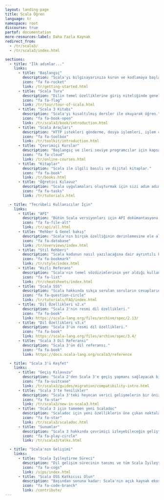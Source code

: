 ```yaml
---
layout: landing-page
title: Scala Öğren
language: tr
namespace: root
discourse: true
partof: documentation
more-resources-label: Daha Fazla Kaynak
redirect_from:
  - /tr/scala3/
  - /tr/scala3/index.html

sections:
  - title: "İlk adımlar..."
    links:
      - title: "Başlangıç"
        description: "Scala'yı bilgisayarınıza kurun ve kodlamaya başlayın!"
        icon: "fa fa-rocket"
        link: /tr/getting-started.html
      - title: "Scala Turu"
        description: "Dilin temel özelliklerine giriş niteliğinde genel bir bakış."
        icon: "fa fa-flag"
        link: /tr/tour/tour-of-scala.html
      - title: "Scala 3 Kitabı"
        description: "Scala'yı kısaltılmış dersler ile okuyarak öğren."
        icon: "fa fa-book-open"
        link: /tr/scala3/book/introduction.html
      - title: "Scala Araçları"
        description: "HTTP istekleri gönderme, dosya işlemleri, işlem çalıştırma, JSON'u ayrıştırma..."
        icon: "fa fa-toolbox"
        link: /tr/toolkit/introduction.html
      - title: "Çevrimiçi Kurslar"
        description: "Başlangıç ve ileri seviye programcılar için kapsamlı eğitim programları ile Scala'yı öğren."
        icon: "fa fa-cloud"
        link: /tr/online-courses.html
      - title: "Kitaplar"
        description: "Scala ile ilgili basılı ve dijital kitaplar."
        icon: "fa fa-book"
        link: /tr/books.html
      - title: "Öğretici Kılavuz"
        description: "Scala uygulamaları oluşturmak için sizi adım adım bir dizi aşamalardan geçirir."
        icon: "fa fa-tasks"
        link: /tr/tutorials.html

  - title: "Tecrübeli Kullanıcılar İçin"
    links:
      - title: "API"
        description: "Bütün Scala versiyonları için API dokümantasyonu."
        icon: "fa fa-file-alt"
        link: /tr/api/all.html
      - title: "Rehber & Genel bakış"
        description: "Scala'nın birçok özelliğinin derinlemesine ele alındığı bir dokümantasyon."
        icon: "fa fa-database"
        link: /tr/overviews/index.html
      - title: "Stil Rehberi"
        description: "Scala kodunun nasıl yazılacağına dair ayrıntılı bir kılavuz."
        icon: "fa fa-bookmark"
        link: /tr/style/index.html
      - title: "Hızlı Referans"
        description: "Scala'nın temel sözdizimlerinin yer aldığı kullanışlı bir kılavuz."
        icon: "fa fa-list"
        link: /tr/cheatsheets/index.html
      - title: "Scala SSS"
        description: "Scala hakkında sıkça sorulan soruların cevaplarına ulaş."
        icon: "fa fa-question-circle"
        link: /tr/tutorials/FAQ/index.html
      - title: "Dil Özellikleri v2.x"
        description: "Scala 2'nin resmi dil özellikleri."
        icon: "fa fa-book"
        link: https://scala-lang.org/files/archive/spec/2.13/
      - title: "Dil Özellikleri v3.x"
        description: "Scala 3'ün resmi dil özellikleri."
        icon: "fa fa-book"
        link: https://scala-lang.org/files/archive/spec/3.4/
      - title: "Scala 3 Dil Referansı"
        description: "Scala 3'ün dil referansı."
        icon: "fa fa-book"
        link: https://docs.scala-lang.org/scala3/reference

  - title: "Scala 3'ü Keşfet"
    links:
      - title: "Geçiş Kılavuzu"
        description: "Scala 2'den Scala 3'e geçiş yapmanı sağlayacak bir rehber."
        icon: "fa fa-suitcase"
        link: /tr/scala3/guides/migration/compatibility-intro.html
      - title: "Scala 3'te Yenilikler"
        description: "Scala 3'teki heyecan verici gelişmelerin bir önizlemesi."
        icon: "fa fa-star"
        link: /tr/scala3/new-in-scala3.html
      - title: "Scala 3 için tamemen yeni Scaladoc"
        description: "Scaladoc için yeni özelliklerin öne çıkan noktaları "
        icon: "fa fa-star"
        link: /tr/scala3/scaladoc.html
      - title: "Sunumlar"
        description: "Scala 3 hakkında çevrimiçi izleyebileceğin geliştirici sunumları."
        icon: "fa fa-play-circle"
        link: /tr/scala3/talks.html

  - title: "Scala'nın Gelişimi"
    links:
      - title: "Scala İyileştirme Süreci"
        description: "Dil gelişim sürecinin tanımı ve tüm Scala İyileştirme Önerileri (SIP'ler) listesi."
        icon: "fa fa-cogs"
        link: /sips/index.html
      - title: "Scala OSS Katkıcısı Olun"
        description: "Başından sonuna kadar: Scala'nın açık kaynak ekosistemine nasıl katkıda bulunabileceğinizi keşfedin"
        icon: "fa fa-code-branch"
        link: /contribute/
---
```

